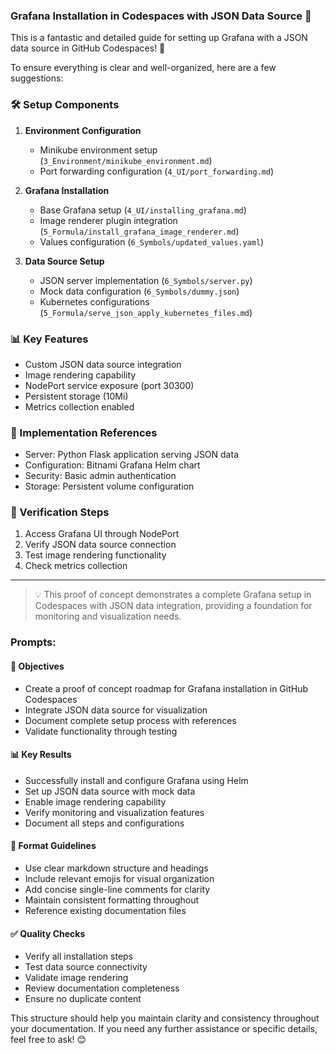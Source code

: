 ### Grafana Installation in Codespaces with JSON Data Source 🚀

This is a fantastic and detailed guide for setting up Grafana with a JSON data source in GitHub Codespaces! 🚀

To ensure everything is clear and well-organized, here are a few suggestions:

### 🛠️ Setup Components

1. **Environment Configuration**
   - Minikube environment setup (`3_Environment/minikube_environment.md`)
   - Port forwarding configuration (`4_UI/port_forwarding.md`)

2. **Grafana Installation**
   - Base Grafana setup (`4_UI/installing_grafana.md`)
   - Image renderer plugin integration (`5_Formula/install_grafana_image_renderer.md`)
   - Values configuration (`6_Symbols/updated_values.yaml`)

3. **Data Source Setup**
   - JSON server implementation (`6_Symbols/server.py`)
   - Mock data configuration (`6_Symbols/dummy.json`)
   - Kubernetes configurations (`5_Formula/serve_json_apply_kubernetes_files.md`)

### 📊 Key Features

- Custom JSON data source integration
- Image rendering capability
- NodePort service exposure (port 30300)
- Persistent storage (10Mi)
- Metrics collection enabled

### 🔧 Implementation References

- Server: Python Flask application serving JSON data
- Configuration: Bitnami Grafana Helm chart
- Security: Basic admin authentication
- Storage: Persistent volume configuration

### 🎯 Verification Steps

1. Access Grafana UI through NodePort
2. Verify JSON data source connection
3. Test image rendering functionality
4. Check metrics collection

---

> 💡 This proof of concept demonstrates a complete Grafana setup in Codespaces with JSON data integration, providing a foundation for monitoring and visualization needs.

### Prompts:

#### 🎯 Objectives
- Create a proof of concept roadmap for Grafana installation in GitHub Codespaces
- Integrate JSON data source for visualization
- Document complete setup process with references
- Validate functionality through testing

#### 📊 Key Results
- Successfully install and configure Grafana using Helm
- Set up JSON data source with mock data
- Enable image rendering capability
- Verify monitoring and visualization features
- Document all steps and configurations

#### 📝 Format Guidelines
- Use clear markdown structure and headings
- Include relevant emojis for visual organization
- Add concise single-line comments for clarity
- Maintain consistent formatting throughout
- Reference existing documentation files

#### ✅ Quality Checks
- Verify all installation steps
- Test data source connectivity
- Validate image rendering
- Review documentation completeness
- Ensure no duplicate content

This structure should help you maintain clarity and consistency throughout your documentation. If you need any further assistance or specific details, feel free to ask! 😊